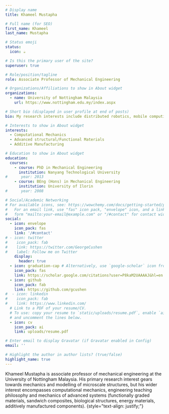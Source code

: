 ```yaml
---
# Display name
title: Khameel Mustapha

# Full name (for SEO)
first_name: Khameel
last_name: Mustapha

# Status emoji
status:
  icon: ☕️

# Is this the primary user of the site?
superuser: true

# Role/position/tagline
role: Associate Professor of Mechanical Engineering

# Organizations/Affiliations to show in About widget
organizations:
  - name: University of Nottingham Malaysia
    url: https://www.nottingham.edu.my/index.aspx

# Short bio (displayed in user profile at end of posts)
bio: My research interests include distributed robotics, mobile computing and programmable matter.

# Interests to show in About widget
interests:
  - Computational Mechanics
  - Advanced structural/Functional Materials
  - Additive Manufacturing

# Education to show in About widget
education:
  courses:
    - course: PhD in Mechanical Engineering
      institution: Nanyang Technological University
#      year: 2013
    - course: BEng (Hons) in Mechanical Engineering
      institution: University of Ilorin
#      year: 2008

# Social/Academic Networking
# For available icons, see: https://wowchemy.com/docs/getting-started/page-builder/#icons
#   For an email link, use "fas" icon pack, "envelope" icon, and a link in the
#   form "mailto:your-email@example.com" or "/#contact" for contact widget.
social:
  - icon: envelope
    icon_pack: fas
    link: '/#contact'
# - icon: twitter
#    icon_pack: fab
#    link: https://twitter.com/GeorgeCushen
#    label: Follow me on Twitter
    display:
      header: true
  - icon: graduation-cap # Alternatively, use `google-scholar` icon from `ai` icon pack
    icon_pack: fas
    link: https://scholar.google.com/citations?user=P8kaM2UAAAAJ&hl=en
  - icon: github
    icon_pack: fab
    link: https://github.com/gcushen
#  - icon: linkedin
#    icon_pack: fab
#    link: https://www.linkedin.com/
  # Link to a PDF of your resume/CV.
  # To use: copy your resume to `static/uploads/resume.pdf`, enable `ai` icons in `params.yaml`,
  # and uncomment the lines below.
  - icon: cv
    icon_pack: ai
    link: uploads/resume.pdf

# Enter email to display Gravatar (if Gravatar enabled in Config)
email: ''

# Highlight the author in author lists? (true/false)
highlight_name: true
---
```


Khameel Mustapha is associate professor of mechanical engineering at the University of Nottingham Malaysia. His primary research interest gears towards mechanics and modelling of microscale structures, but his wider interest encompasses computational mechanics, engineering teaching philosophy and mechanics of advanced systems (functionally graded materials, sandwich composites, biological structures, energy materials, additively manufactured components).
{style="text-align: justify;"}
